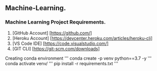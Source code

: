 ## Machine-Learning.
### Machine Learning Project Requirements.

1. [GitHub Account] [https://github.com/]
2. [Heroku Account] [https://devcenter.heroku.com/articles/heroku-cli]
3. [VS Code IDE] [https://code.visualstudio.com/]
4. [GIT CLI] [https://git-scm.com/downloads]


Creating conda environment
'''
conda create -p venv python==3.7 -y
'''
conda activate venv/
'''
pip install -r requirements.txt
'''